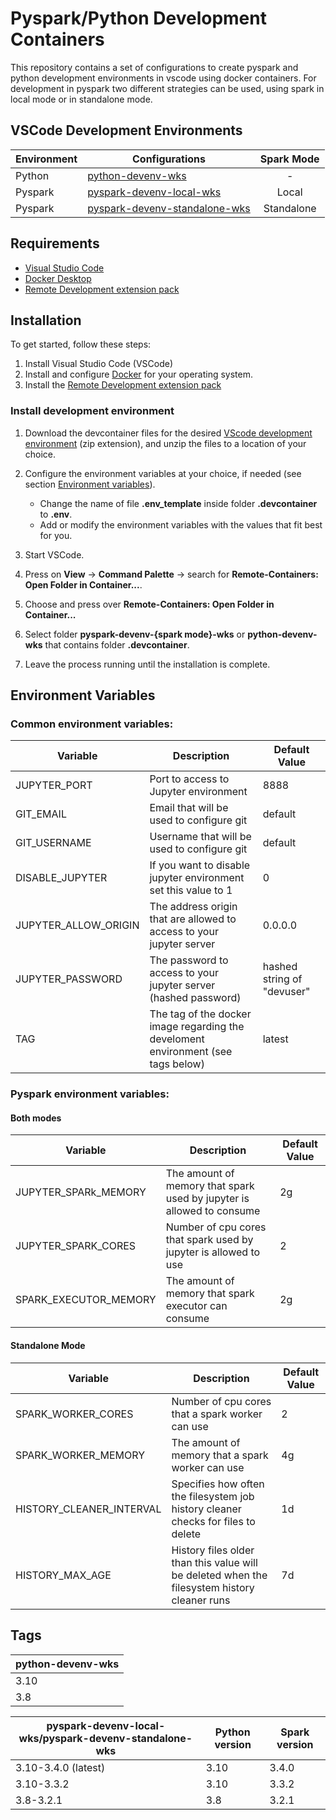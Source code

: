 # Pyspark/Python Development Containers

This repository contains a set of configurations to create pyspark and python development environments in vscode using docker containers. For development in pyspark two different strategies can be used, using spark in local mode or in standalone mode. 


## VSCode Development Environments


|Environment|Configurations|Spark Mode|
|-----------|-------------|:-----------:|
|Python|[python-devenv-wks](./vscode-development-containers/assets/python-devenv-wks.zip)|-|
|Pyspark|[pyspark-devenv-local-wks](./vscode-development-containers/assets/pyspark-devenv-local-wks.zip)|Local|
|Pyspark|[pyspark-devenv-standalone-wks](./vscode-development-containers/assets/pyspark-devenv-standalone-wks.zip)|Standalone|



 ## Requirements

* [Visual Studio Code](https://code.visualstudio.com/)
* [Docker Desktop](https://www.docker.com/products/docker-desktop/)
* [Remote Development extension pack](https://aka.ms/vscode-remote/download/extension)


## Installation
To get started, follow these steps:

1. Install Visual Studio Code (VSCode)
2. Install and configure [Docker](https://www.docker.com/get-started) for your operating system.
3. Install the [Remote Development extension pack](https://code.visualstudio.com/docs/remote/containers#_installation)


### Install development environment

1. Download the devcontainer files for the desired [VScode development environment](#vscode-development-environments) (zip extension), and unzip the files to a location of your choice.

2. Configure the environment variables at your choice, if needed (see section [Environment variables](#environment-variables)).

   - Change the name of file **.env_template** inside folder **.devcontainer** to **.env**.
   - Add or modify the environment variables with the values that fit best for you.

3. Start VSCode.
4. Press on **View** &rarr; **Command Palette** &rarr; search for **Remote-Containers: Open Folder in Container...**.
5. Choose and press over **Remote-Containers: Open Folder in Container...**
6. Select folder **pyspark-devenv-{spark mode}-wks** or **python-devenv-wks** that contains folder **.devcontainer**.
7. Leave the process running until the installation is complete.


## Environment Variables

### **Common environment variables:**

| Variable             | Description                                                                          | Default Value |
|----------------------|--------------------------------------------------------------------------------------|---------------|
| JUPYTER_PORT         | Port to access to Jupyter environment                                                | 8888          |
| GIT_EMAIL            | Email that will be used to configure git                                             | default       |
| GIT_USERNAME         | Username that will be used to configure git                                          | default       |
| DISABLE_JUPYTER      | If you want to disable jupyter environment set this value to 1                       | 0             |
| JUPYTER_ALLOW_ORIGIN | The address origin that are allowed to access to your jupyter server                 | 0.0.0.0       |
| JUPYTER_PASSWORD     | The password to access to your jupyter server (hashed password)                      | hashed string of "devuser"  |
|TAG                   | The tag of the docker image regarding the develoment environment (see tags below)    |latest         | 



### **Pyspark environment variables:**

#### **Both modes**
| Variable             | Description                                                                          | Default Value |
|----------------------|--------------------------------------------------------------------------------------|---------------|
| JUPYTER_SPARk_MEMORY | The amount of memory that spark used by jupyter is allowed to consume                | 2g |
| JUPYTER_SPARK_CORES | Number of cpu cores that spark used by jupyter is allowed to use               | 2 |
| SPARK_EXECUTOR_MEMORY |  The amount of memory that spark executor can consume             | 2g |

#### **Standalone Mode**
| Variable             | Description                                                                          | Default Value |
|----------------------|--------------------------------------------------------------------------------------|---------------|
| SPARK_WORKER_CORES   | Number of cpu cores that a spark worker can use                                      | 2             |
| SPARK_WORKER_MEMORY  | The amount of memory that a spark worker can use                                     | 4g            |
| HISTORY_CLEANER_INTERVAL | Specifies how often the filesystem job history cleaner checks for files to delete| 1d            |
| HISTORY_MAX_AGE | History files older than this value will be deleted when the filesystem history cleaner runs| 7d          |


## Tags

|python-devenv-wks|
|-----------------|
|3.10|
|3.8|

|pyspark-devenv-local-wks/pyspark-devenv-standalone-wks| Python version|Spark version|
|------------------------------------------------------|---------------|-------------|
|3.10-3.4.0 (latest)| 3.10|3.4.0|
|3.10-3.3.2|3.10|3.3.2|
|3.8-3.2.1|3.8|3.2.1|
